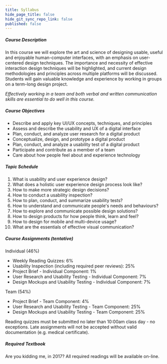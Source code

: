 ```yaml
---
title: Syllabus
hide_page_title: false
hide_git_sync_repo_link: false
published: false
---
```


##### Course Description
In this course we will explore the art and science of designing usable, useful and enjoyable human-computer interfaces, with an emphasis on user-centered design techniques. The importance and necessity of effective interaction design techniques will be highlighted, and current design methodologies and principles across multiple platforms will be discussed. Students will gain valuable knowledge and experience by working in groups on a term-long design project.

_Effectively working in a team and both verbal and written communication skills are essential to do well in this course._

##### Course Objectives
* Describe and apply key UI/UX concepts, techniques, and principles
* Assess and describe the usability and UX of a digital interface
* Plan, conduct, and analyze user research for a digital product
* Conceptualize, design, and prototype a digital product
* Plan, conduct, and analyze a usability test of a digital product
* Participate and contribute as a member of a team
* Care about how people feel about and experience technology

##### Topic Schedule
1. What is usability and user experience design?
1. What does a holistic user experience design process look like?
1. How to make more strategic design decisions?
1. How to conduct a usability inspection?
1. How to plan, conduct, and summarize usability tests?
1. How to understand and communicate people's needs and behaviours?
1. How to explore and communicate possible design solutions?
1. How to design products for how people think, learn and feel?
1. How to design for mobile and multi-device usage?
1. What are the essentials of effective visual communication?

##### Course Assignments (tentative)
Individual (46%)
* Weekly Reading Quizzes: 6%
* Usability Inspection (including required peer reviews): 25%
* Project Brief - Individual Component: 1%
* User Research and Usability Testing - Individual Component: 7%
* Design Mockups and Usability Testing - Individual Component: 7%

Team (54%)
* Project Brief - Team Component: 4%
* User Research and Usability Testing - Team Component: 25%
* Design Mockups and Usability Testing - Team Component: 25%

Reading quizzes must be submitted no later than 10:00am class day - no exceptions. Late assignments will not be accepted without valid documentation (e.g. medical certificate).

##### Required Textbook
Are you kidding me, in 2017? All required readings will be available on-line.   
